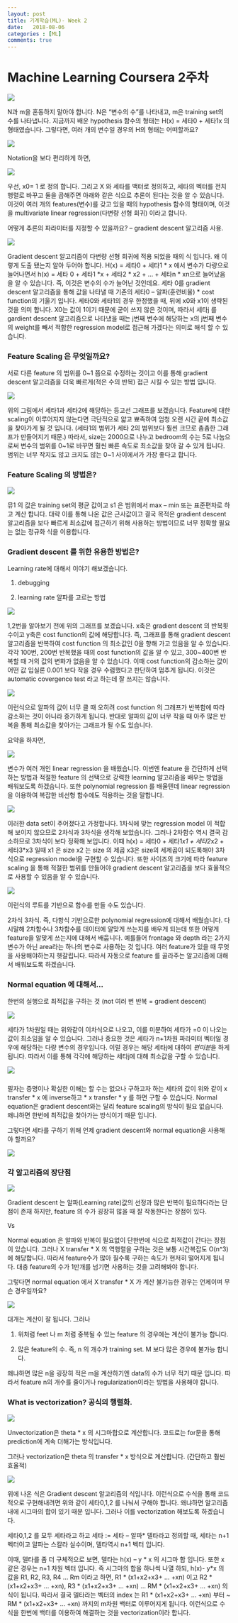 ```yaml
---
layout: post
title: 기계학습(ML)- Week 2
date:   2018-08-06
categories : [ML]
comments: true
---
```

# Machine Learning Coursera 2주차 


![ ](https://user-images.githubusercontent.com/51018265/71775466-a49bf080-2fc4-11ea-876f-886c0da3c724.png)

N과 m을 혼동하지 말아야 합니다. N은 “변수의 수”를 나타내고, m은 training set의 수를 나타냅니다. 지금까지 배운 hypothesis 함수의 형태는 H(x) = 세타0 + 세타1x 의 형태였습니다.
그렇다면, 여러 개의 변수일 경우의 H의 형태는 어떠할까요?


![ ](https://user-images.githubusercontent.com/51018265/71775467-a49bf080-2fc4-11ea-9b9e-d34092af9bf9.png)

Notation을 보다 편리하게 하면,

![ ](https://user-images.githubusercontent.com/51018265/71775468-a5348700-2fc4-11ea-947b-1db4bf1e209e.png)

우선, x0= 1 로 정의 합니다. 그리고 X 와 세타를 백터로 정의하고, 세타의 벡터를 전치행렬로 바꾸고 둘을 곱해주면 아래와 같은 식으로 추론이 된다는 것을 알 수 있습니다. 이것이 여러 개의 features(변수)를 갖고 있을 때의 hypothesis 함수의 형태이며,
이것을 multivariate linear regression(다변량 선형 회귀) 이라고 합니다.


어떻게 추론의 파라미터를 지정할 수 있을까요? – gradient descent 알고리즘 사용.

![ ](https://user-images.githubusercontent.com/51018265/71775469-a5348700-2fc4-11ea-9a82-2929c2865a6e.png)

Gradient descent 알고리즘이 다변량 선형 회귀에 적용 되었을 때의 식 입니다. 왜 이렇게 도출 됐는지 알아 두어야 합니다. H(x) = 세타0 + 세타1 * x 에서 
변수가 다량으로 늘어나면서 h(x) = 세타 0 + 세타1 *x + 세타2 * x2 + … + 세타n * xn으로 늘어났음을 알 수 있습니다. 즉, 이것은 변수의 수가 늘어난 것인데요.
세타 0를 gradient descent 알고리즘을 통해 값을 나타낼 때 기존의 세타0 – 알파(훈련비율) * cost function의 기울기 입니다. 세타0와 세타1의 경우 한정했을 때, 뒤에 x0와 x1이 생략된 것을 의미 합니다.
X0는 값이 1이기 때문에 굳이 쓰지 않은 것이며, 따라서 세타j 를 gardient descent 알고리즘으로 나타냈을 때는 j번째 변수에 해당하는 x의 j번째 변수의 weight를 빼서 적합한 regression model로 접근해 가겠다는 의미로 해석 할 수 있습니다.

### Feature Scaling 은 무엇일까요? 
서로 다른 feature 의 범위를 0~1 쯤으로 수정하는 것이고 이를 통해 gradient descent 알고리즘을 더욱 빠르게(적은 수의 반복) 접근 시킬 수 있는 방법 입니다.

![ ](https://user-images.githubusercontent.com/51018265/71775470-a5348700-2fc4-11ea-86b5-0d25f0bee10b.png)

위의 그림에서 세타1과 세타2에 해당하는 등고선 그래프를 보겠습니다. Feature에 대한 scaling이 이루어지지 않는다면 극단적으로 얇고 뾰족하여 엄청 오랜 시간 끝에 최소값을 찾아가게 될 것 입니다. (세타1의 범위가 세타 2의 범위보다 훨씬 크므로 촘촘한 그래프가 만들어지기 때문.)
따라서, size는 2000으로 나누고 bedroom의 수는 5로 나눔으로써 변수의 범위를 0~1로 바꾸면 훨씬 빠른 속도로 최소값을 찾아 갈 수 있게 됩니다. 범위는 너무 작지도 않고 크지도 않는 0~1 사이에서가 가장 좋다고 합니다.


### Feature Scaling 의 방법은?

![ ](https://user-images.githubusercontent.com/51018265/71775471-a5348700-2fc4-11ea-8875-3d78f6469426.png)

뮤1 의 값은 training set의 평균 값이고 s1 은 범위에서 max – min 또는 표준편차로 하고 계산 합니다. 대략 이를 통해 나온 값은 근사값이고 결국 목적은 gradient descent 알고리즘을 보다 빠르게 최소값에 접근하기 위해 사용하는 방법이므로 너무 정확할 필요는 없는 정규화 식을 이용합니다.

### Gradient descent 를 위한 유용한 방법은?

Learning rate에 대해서 이야기 해보겠습니다.

1. debugging

2. learning rate 알파를 고르는 방법

![ ](https://user-images.githubusercontent.com/51018265/71775472-a5cd1d80-2fc4-11ea-8c23-819b4298d4b6.png)

1,2번을 알아보기 전에 위의 그래프를 보겠습니다. x축은 gradient descent 의 반복횟수이고 y축은 cost function의 값에 해당합니다. 즉, 그래프를 통해 gradient descent 알고리즘을 반복하여 cost function 의 최소값인 0을 향해 가고 있음을 알 수 있습니다. 각각 100번, 200번 반복했을 때의 cost function의 값을 알 수 있고, 300~400번 반복할 때 거의 값의 변화가 없음을 알 수 있습니다.
이때 cost function의 감소하는 값이 어떤 값 입실론 0.001 보다 작을 경우 수렴했다고 판단하여 멈추게 됩니다. 이것은 automatic covergence test 라고 하는데 잘 쓰지는 않습니다.

![ ](https://user-images.githubusercontent.com/51018265/71775473-a5cd1d80-2fc4-11ea-9baf-de32fe53a9b5.png)

이런식으로 알파의 값이 너무 클 때 오히려 cost function 의 그래프가 반복함에 따라 감소하는 것이 아니라 증가하게 됩니다. 반대로 알파의 값이 너무 작을 때 아주 많은 반복을 통해
최소값을 찾아가는 그래프가 될 수도 있습니다.

요약을 하자면,

![ ](https://user-images.githubusercontent.com/51018265/71775474-a5cd1d80-2fc4-11ea-8b67-57d7e798a0d3.png)


변수가 여러 개인 linear regression 을 배웠습니다. 이번엔 feature 을 간단하게 선택하는 방법과 적절한 feature 의 선택으로 강력한 learning 알고리즘을 배우는 방법을 배워보도록 하겠습니다.
또한 polynomial regression 를 배울텐데 linear regression 을 이용하여 복잡한 비선형 함수에도 적용하는 것을 말합니다.

![ ](https://user-images.githubusercontent.com/51018265/71775475-a665b400-2fc4-11ea-8193-0d889b153328.png)

이러한 data set이 주어졌다고 가정합니다. 1차식에 맞는 regression model 이 적합해 보이지 않으므로 2차식과 3차식을 생각해 보았습니다. 그러나 2차함수 역시 결국 감소하므로 3차식이 보다 정확해 보입니다. 
이때 h(x) = 세타0 + 세타1*x1 + 세타2*x2 + 세타3*x3 일때 x1 은 size x2 는 size 의 제곱 x3은 size의 세제곱이 되도록해야 3차식으로 regression model을 구현할 수 있습니다. 
또한 사이즈의 크기에 따라 feature scaling 을 통해 적절한 범위를 만들어야 gradient descent 알고리즘을 보다 효율적으로 사용할 수 있음을 알 수 있습니다.

![ ](https://user-images.githubusercontent.com/51018265/71775476-a665b400-2fc4-11ea-86d4-f410d59fb72a.png)

이런식의 루트를 기반으로 함수를 만들 수도 있습니다.


2차식 3차식. 즉, 다항식 기반으로한 polynomial regression에 대해서 배웠습니다. 다시말해 2차함수나 3차함수를 데이터에 알맞게 쓰는지를 배우게 되는데
또한 어떻게 feature을 알맞게 쓰는지에 대해서 배웁니다. 예를들어 frontage 와 depth 라는 2가지 변수가 아닌 area라는 하나의 변수로 사용하는 것 입니다.
여러 feature가 있을 때 무엇을 사용해야하는지 헷갈립니다. 따라서 자동으로 feature 를 골라주는 알고리즘에 대해서 배워보도록 하겠습니다.

### Normal equation 에 대해서…
한번의 실행으로 최적값을 구하는 것 (not 여러 번 반복 = gradient descent)

![ ](https://user-images.githubusercontent.com/51018265/71775477-a665b400-2fc4-11ea-88c1-7fea4ebf8649.png)

세타가 1차원일 때는 위와같이 이차식으로 나오고, 이를 미분하여 세타가 =0 이 나오는 값이 최소임을 알 수 있습니다. 그러나 중요한 것은 세타가 n+1차원 파라미터 벡터일 경우에 해당하는
다량 변수의 경우입니다. 이럴 경우는 해당 세타j에 대하여 *편미분*을 하게 됩니다. 따라서 이를 통해 각각에 해당하는 세타j에 대해 최소값을 구할 수 있습니다.

![ ](https://user-images.githubusercontent.com/51018265/71775478-a665b400-2fc4-11ea-8c42-afbad01f3fd2.png)

### <normal equation>

필자는 증명이나 확실한 이해는 할 수는 없으나 구하고자 하는 세타의 값이 위와 같이 x transfer * x 에 inverse하고 * x transfer * y 를 하면 구할 수 있습니다.
Normal equation은 gradient descent와는 달리 feature scaling의 방식이 필요 없습니다. 왜냐하면 한번에 최적값을 찾아가는 방식이기 때문 입니다.


그렇다면 세타를 구하기 위해 언제 gradient descent와 normal equation을 사용해야 할까요?

![ ](https://user-images.githubusercontent.com/51018265/71775479-a6fe4a80-2fc4-11ea-858c-a9c0e46bc433.png)


### 각 알고리즘의 장단점

![ ](https://user-images.githubusercontent.com/51018265/71775480-a6fe4a80-2fc4-11ea-9606-74a431ae5b96.png)


Gradient descent 는 알파(Learning rate)값의 선정과 많은 반복이 필요하다라는 단점이 존재 하지만, feature 의 수가 굉장히 많을 때 잘 작동한다는 장점이 있다.

Vs

Normal equation 은 알파와 반복이 필요없이 단한번에 식으로 최적값이 간다는 장점이 있습니다. 그러나 X transfer * X 의 역행렬을 구하는 것은 보통 시간복잡도 O(n^3)에 해당합니다.
따라서 feature수가 많아 질수록 구하는 속도가 현저히 떨어지게 됩니다. 대충 feature의 수가 1만개를 넘기면 사용하는 것을 고려해봐야 합니다.

그렇다면 normal equation 에서 X transfer * X 가 계산 불가능한 경우는 언제이며 무슨 경우일까요?

![ ](https://user-images.githubusercontent.com/51018265/71775481-a6fe4a80-2fc4-11ea-8d94-19158a2ce6e3.png)

대개는 계산이 잘 됩니다. 그러나

1. 위처럼 feet 나 m 처럼 중복될 수 있는 feature 의 경우에는 계산이 불가능 합니다.

2. 많은 feature의 수. 즉, n 의 개수가 training set. M 보다 많은 경우에 불가능 합니다.

왜냐하면 많은 n을 굉장히 적은 m을 계산하기엔 data의 수가 너무 적기 때문 입니다. 따라서 feature n의 개수를 줄이거나 regularization이라는 방법을 사용해야 합니다.

### What is vectorization? 공식의 행렬화.

![ ](https://user-images.githubusercontent.com/51018265/71775482-a6fe4a80-2fc4-11ea-9d82-19567fe39335.png)

Unvectorization은 theta * x 의 시그마합으로 계산합니다. 코드로는 for문을 통해 prediction에 계속 더해가는 방식입니다.

그러나 vectorization은 theta 의 transfer * x 방식으로 계산합니다. (간단하고 훨씬 효율적)

![ ](https://user-images.githubusercontent.com/51018265/71775483-a796e100-2fc4-11ea-86d7-27310c26ceef.png)


위에 나온 식은 Gradient descent 알고리즘의 식입니다. 이런식으로 수식을 통해 코드적으로 구현해내려면 위와 같이 세타0,1,2 를 나눠서 구해야 합니다.
왜냐하면 알고리즘 내에 시그마의 합이 있기 때문 입니다. 그러나 이를 vectorization 해보도록 하겠습니다.


세타0,1,2 를 모두 세타라고 하고 세타 := 세타 – 알파* 델타라고 정의할 때, 세타는 n+1 벡터이고 알파는 스칼라 실수이며, 델타역시 n+1 벡터 입니다.

이때, 델타를 좀 더 구체적으로 보면, 델타는 h(x) – y * x 의 시그마 합 입니다. 또한 x 같은 경우는 n+1 차원 벡터 입니다. 즉 시그마의 합을 하나씩 나열 하되, h(x)- y*x 의 값을 R1, R2, R3, R4 … Rm 이라고 하면, R1 * (x1+x2+x3+ … +xn) 이고 R2 * (x1+x2+x3+ … +xn), R3 * (x1+x2+x3+ … +xn) … RM * (x1+x2+x3+ … +xn) 의 식이 됩니다.
따라서 결국 델타라는 벡터의 index 는 R1 * (x1+x2+x3+ … +xn) 부터 ~ RM * (x1+x2+x3+ … +xn) 까지의 m차원 백터로 이루어지게 됩니다. 이런식으로 수식을 한번에 백터를 이용하여 해결하는 것을 vectorization이라 합니다.
